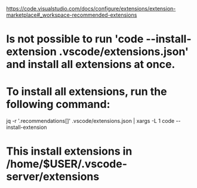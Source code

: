 https://code.visualstudio.com/docs/configure/extensions/extension-marketplace#_workspace-recommended-extensions

# Is not possible to run 'code --install-extension .vscode/extensions.json' and install all extensions at once.
# To install all extensions, run the following command:
jq -r '.recommendations[]' .vscode/extensions.json | xargs -L 1 code --install-extension

# This install extensions in /home/$USER/.vscode-server/extensions